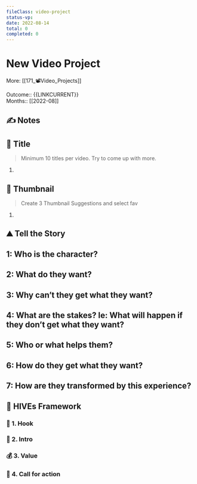 ```yaml
---
fileClass: video-project  
status-vp: 
date: 2022-08-14  
total: 0
completed: 0
---
```


# New Video Project
More: [[171_📽Video_Projects]]

Outcome:: {{LINKCURRENT}}  
Months:: [[2022-08]]  

## ✍️ Notes

## 🙊 Title
> Minimum 10 titles per video. Try to come up with more.
1. 

## 🌟 Thumbnail
> Create 3 Thumbnail Suggestions and select fav
1. 

## ⛰ Tell the Story
1: Who is the character?
- 

2:  What do they want?
- 

3: Why can’t they get what they want?
- 

4: What are the stakes? Ie: What will happen if they don’t get what they want?
- 

5: Who or what helps them?
- 

6: How do they get what they want?
- 

7: How are they transformed by this experience?
- 

## 🐝 HIVEs Framework
### 🎣 1. Hook


### 💭 2. Intro


### 💰 3. Value


### 🏃 4. Call for action

